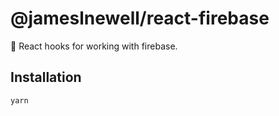 # @jameslnewell/react-firebase

🎣 React hooks for working with firebase.

## Installation

```bash
yarn
```
